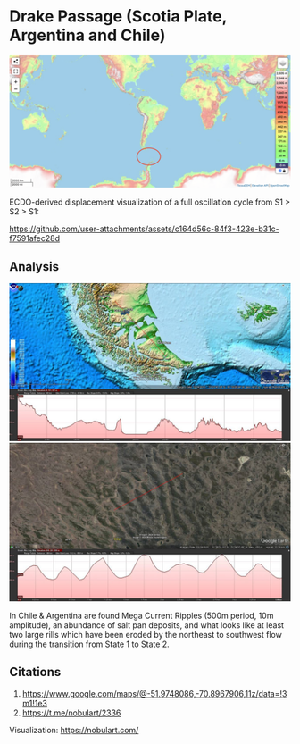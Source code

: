 # Drake Passage (Scotia Plate, Argentina and Chile)

![sa](img/drake-passage.png "sa")

ECDO-derived displacement visualization of a full oscillation cycle from S1 > S2 > S1:

https://github.com/user-attachments/assets/c164d56c-84f3-423e-b31c-f7591afec28d

## Analysis

![drake passage](img/drake-passage.jpg "Drake Passage")
![drake passage](img/drake-passage2.jpg "Drake Passage")

In Chile & Argentina are found Mega Current Ripples (500m period, 10m amplitude), an abundance of salt pan deposits, and what looks like at least two large rills which have been eroded by the northeast to southwest flow during the transition from State 1 to State 2.

## Citations

1. https://www.google.com/maps/@-51.9748086,-70.8967906,11z/data=!3m1!1e3
2. https://t.me/nobulart/2336

Visualization: https://nobulart.com/
